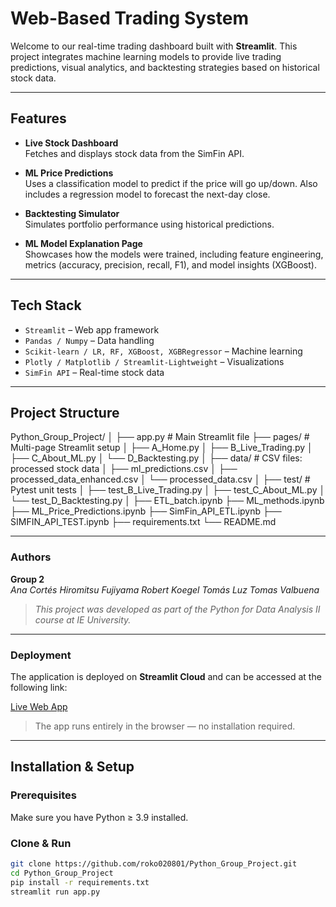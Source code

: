 # Web-Based Trading System

Welcome to our real-time trading dashboard built with **Streamlit**. This project integrates machine learning models to provide live trading predictions, visual analytics, and backtesting strategies based on historical stock data.

---

## Features

- **Live Stock Dashboard**  
  Fetches and displays stock data from the SimFin API.

- **ML Price Predictions**  
  Uses a classification model to predict if the price will go up/down. Also includes a regression model to forecast the next-day close.

- **Backtesting Simulator**  
  Simulates portfolio performance using historical predictions.

- **ML Model Explanation Page**  
  Showcases how the models were trained, including feature engineering, metrics (accuracy, precision, recall, F1), and model insights (XGBoost).

---

## Tech Stack

- `Streamlit` – Web app framework  
- `Pandas / Numpy` – Data handling  
- `Scikit-learn / LR, RF, XGBoost, XGBRegressor` – Machine learning  
- `Plotly / Matplotlib / Streamlit-Lightweight` – Visualizations  
- `SimFin API` – Real-time stock data  

---

## Project Structure
Python_Group_Project/
│
├── app.py                    # Main Streamlit file
├── pages/                    # Multi-page Streamlit setup
│   ├── A_Home.py
│   ├── B_Live_Trading.py
│   ├── C_About_ML.py
│   └── D_Backtesting.py
│
├── data/                     # CSV files: processed stock data
│   ├── ml_predictions.csv
│   ├── processed_data_enhanced.csv
│   └── processed_data.csv
│
├── test/                     # Pytest unit tests
│   ├── test_B_Live_Trading.py
│   ├── test_C_About_ML.py
│   └── test_D_Backtesting.py
│
├── ETL_batch.ipynb
├── ML_methods.ipynb
├── ML_Price_Predictions.ipynb
├── SimFin_API_ETL.ipynb
├── SIMFIN_API_TEST.ipynb
├── requirements.txt
└── README.md

---

### Authors

**Group 2**  
*Ana Cortés*
*Hiromitsu Fujiyama*
*Robert Koegel*
*Tomás Luz*
*Tomas Valbuena*

> *This project was developed as part of the Python for Data Analysis II course at IE University.*

---

### Deployment

The application is deployed on **Streamlit Cloud** and can be accessed at the following link:

[Live Web App](https://pythongroupproject-9gypnjexs7mwdygigsyg8x.streamlit.app)

> The app runs entirely in the browser — no installation required.

---

## Installation & Setup

### Prerequisites
Make sure you have Python ≥ 3.9 installed.

### Clone & Run
```bash
git clone https://github.com/roko020801/Python_Group_Project.git
cd Python_Group_Project
pip install -r requirements.txt
streamlit run app.py